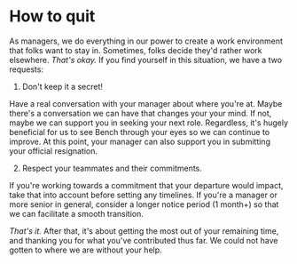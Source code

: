 # How to quit

As managers, we do everything in our power to create a work environment that folks want to stay in. Sometimes, folks decide they'd rather work elsewhere. _That's okay._ If you find yourself in this situation, we have a two requests:

1. Don't keep it a secret! 

Have a real conversation with your manager about where you're at. Maybe there's a conversation we can have that changes your your mind. If not, maybe we can support you in seeking your next role. Regardless, it's hugely beneficial for us to see Bench through your eyes so we can continue to improve. At this point, your manager can also support you in submitting your official resignation.

2. Respect your teammates and their commitments. 

If you're working towards a commitment that your departure would impact, take that into account before setting any timelines. If you're a manager or more senior in general, consider a longer notice period (1 month+) so that we can facilitate a smooth transition.

_That's it._ After that, it's about getting the most out of your remaining time, and thanking you for what you've contributed thus far. We could not have gotten to where we are without your help.